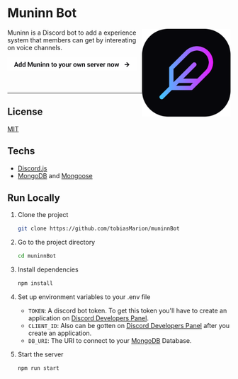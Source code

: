 
# Muninn Bot

<img align="right" src="./src/assets/logo-dark.svg" width="200">
Muninn is a Discord bot to add a experience system that members can get by intereating on voice channels.

</br>

[<img src="./src/assets/add-button.svg" height="32">](https://discord.com/api/oauth2/authorize?client_id=940773931504267314&permissions=1101961103360&scope=applications.commands%20bot)

</br>

---

## License

[MIT](https://github.com/tobiasMarion/muninnBot/blob/main/LICENSE)

## Techs

* [Discord.js](https://discord.js.org/)
* [MongoDB](https://www.mongodb.com/home) and [Mongoose](https://mongoosejs.com/)

## Run Locally

1. Clone the project
    ```bash
    git clone https://github.com/tobiasMarion/muninnBot
    ```

2. Go to the project directory
    ```bash
    cd muninnBot
    ```

3. Install dependencies
    ```bash
    npm install
    ``` 

4. Set up environment variables to your .env file
    * `TOKEN`: A discord bot token. To get this token you'll have to create an application on [Discord Developers Panel](https://discord.com/developers/applications).
    * `CLIENT_ID`: Also can be gotten on [Discord Developers Panel](https://discord.com/developers/applications) after you create an application.
    * `DB_URI`: The URI to connect to your [MongoDB](https://www.mongodb.com/home) Database.

5. Start the server
    ```bash
    npm run start
    ```
